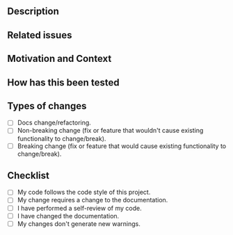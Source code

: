 <!--- Provide a general summary of your changes in the Title above. -->

## Description
<!--- Describe your changes in detail. -->

## Related issues
<!--- This project only accepts pull requests related to open issues. -->
<!--- If suggesting a new feature or change, please discuss it in an issue first. --> 
<!--- If fixing a bug, there should be an issue describing it with steps to reproduce. -->
<!--- Please link to the issue here. -->

## Motivation and Context
<!--- Why is this change is required? What problem does it solve? What brings in addition? -->

## How has this been tested
<!--- Please describe in detail how you tested your changes. -->
<!--- Include details of the tests you ran. -->

## Types of changes
<!--- What types of changes does your code introduce? Put an `x` in all the boxes that apply: -->
- [ ] Docs change/refactoring.
- [ ] Non-breaking change (fix or feature that wouldn't cause existing functionality to change/break).
- [ ] Breaking change (fix or feature that would cause existing functionality to change/break).

## Checklist
<!--- Go over all the following points and put an `x` in all the boxes that apply. -->
- [ ] My code follows the code style of this project.
- [ ] My change requires a change to the documentation.
- [ ] I have performed a self-review of my code.
- [ ] I have changed the documentation.
- [ ] My changes don't generate new warnings.